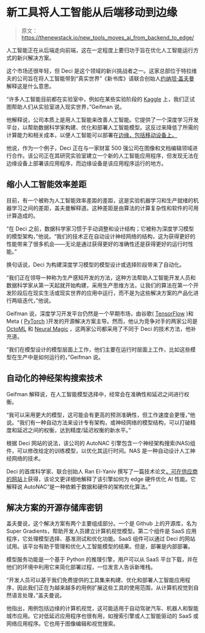 # 新工具将人工智能从后端移动到边缘

> 原文：<https://thenewstack.io/new_tools_moves_ai_from_backend_to_edge/>

人工智能正在从后端走向前端，这在一定程度上要归功于旨在优化人工智能运行方式的新兴解决方案。

这个市场还很年轻，但 Deci 是这个领域的新兴挑战者之一。这家总部位于特拉维夫的公司旨在将人工智能带到“真实世界”《新书库》请联合创始人[约纳坦·盖夫曼](https://www.linkedin.com/in/yonatan-geifman-8a449a3/)解释这是什么意思。

“许多人工智能目前都在实验室中，例如在某些实验阶段的 [Kaggle](https://thenewstack.io/where-do-data-practitioners-prefer-to-collaborate-github/) 上，我们正试图帮助人们从实验室进入现实世界，”Geifman 说。

他解释说，公司本质上是用人工智能来改善人工智能。它提供了一个深度学习开发平台，以帮助数据科学家构建、优化和部署人工智能模型。这反过来降低了所需的计算能力和相关成本，以便人工智能可以部署在[边缘，包括移动设备上。](https://thenewstack.io/mobile-edge-computing-lightning-speed-from-factory-to-personal-devices/)

他说，作为一个例子，Deci 正在与一家财富 500 强公司在图像和文档编辑领域进行合作。该公司正在其研究实验室建立一个新的人工智能应用程序，但发现无法在边缘设备上部署该应用程序，而边缘设备是该应用程序运行的地方。

## 缩小人工智能效率差距

目前，有一个被称为人工智能效率差距的差距，这是实验机器学习和生产就绪的机器学习之间的差距，盖夫曼解释道。这种差距是由算法的计算复杂性和软件的可用计算造成的。

“在 Deci 之前，数据科学家习惯于手动调整和设计结构；它被称为深度学习模型的模型架构，”他说。“我们的技术正在自动设计神经网络的结构，这为获得更好的性能带来了很多机会——无论是通过获得更好的准确性还是获得更好的运行时性能。”

换句话说，Deci 为构建深度学习模型的模型设计或选择阶段带来了自动化。

“我们正在领导一种称为生产感知开发的方法，这种方法帮助人工智能开发人员和数据科学家从第一天起就开始构建，采用生产思维方法，让我们的算法在第一个开发阶段后在现实生活或现实世界的应用中运行，而不是为这些解决方案的产品化进行两级迭代，”他说。

Geifman 说，深度学习开发平台仍然是一个早期市场，由谷歌( [TensorFlow](https://www.tensorflow.org/) )和 Meta ( [PyTorch](https://pytorch.org/) )开发的开源解决方案主导。然而，他认为竞争对手的两家公司是 [OctoML](https://thenewstack.io/3-vectors-of-artificial-intelligence-and-machine-learning/) 和 [Neural Magic](https://thenewstack.io/how-transfer-learning-can-make-machine-learning-more-efficient/) ，这两家公司都采用了不同于 Deci 的技术方法，他补充道。

“我们在模型设计的模型层面上工作，他们主要在运行时层面上工作，比如这些模型在生产中是如何运行的，”Geifman 说。

## 自动化的神经架构搜索技术

Geifman 解释说，在人工智能模型选择中，经常会在准确性和延迟之间进行权衡。

“我可以采用更大的模型，这可能会有更高的预测准确性，但工作速度会更慢，”他说。“我们有一种自动方法来设计专有架构，或神经网络的模型结构，可以打破精度和延迟之间的权衡，达到精度/延迟权衡的新水平。”

根据 Deci 网站的说法，该公司的 AutoNAC 引擎包含一个神经架构搜索(NAS)组件，可以修改给定的训练模型，以优化其运行时间。NAS 是一种自动设计人工神经网络的技术。

Deci 的首席科学家、联合创始人 Ran El-Yaniv 撰写了一篇技术论文[，可在供应商的网站](https://deci.ai/download/)上获得，该论文更详细地解释了该引擎如何为 edge 硬件优化 AI 性能。它解释说 AutoNAC“是一种依赖于数据和硬件的架构优化算法。”

## 解决方案的开源存储库密钥

盖夫曼说，这个解决方案有两个主要组成部分。一个是 Github 上的开源库，名为 Super Gradients，帮助开发人员建立计算机视觉模型。第二个组件是 SaaS 应用程序，它处理模型选择、基准测试和优化功能。SaaS 组件可以通过 Deci 的网站试用。该平台有助于管理和优化人工智能模型的结果。但是，部署是内部部署。

模型服务功能是一个基于 Python 的推理引擎，用户可以从 SaaS 平台下载，并在他们的环境中利用它来简化部署过程，一位发言人告诉新堆栈。

“开发人员可以基于我们免费提供的工具集来构建、优化和部署人工智能应用程序，因此我们正在为越来越多的用例扩展这些工具的使用范围，从计算机视觉到自然语言处理，”盖夫曼说。

他指出，用例包括边缘的计算机视觉，这可能适用于自动驾驶汽车、机器人和智能城市应用。它对低延迟应用程序也很有用，如搜索引擎或人工智能驱动的 SaaS 或网络应用程序。它也用于图像编辑和视觉搜索。

<svg xmlns:xlink="http://www.w3.org/1999/xlink" viewBox="0 0 68 31" version="1.1"><title>Group</title> <desc>Created with Sketch.</desc></svg>